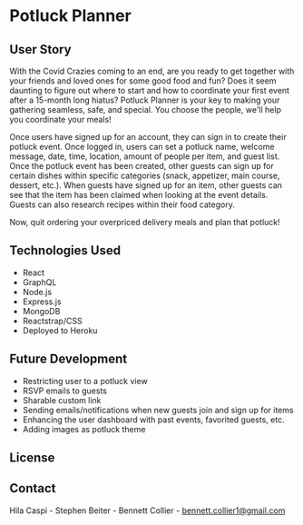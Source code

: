 # Potluck Planner

## User Story
With the Covid Crazies coming to an end, are you ready to get together with your friends and loved ones for some good food and fun? Does it seem daunting to figure out where to start and how to coordinate your first event after a 15-month long hiatus? Potluck Planner is your key to making your gathering seamless, safe, and special. You choose the people, we'll help you coordinate your meals!

Once users have signed up for an account, they can sign in to create their potluck event. Once logged in, users can set a potluck name, welcome message, date, time, location, amount of people per item, and guest list. Once the potluck event has been created, other guests can sign up for certain dishes within specific categories (snack, appetizer, main course, dessert, etc.). When guests have signed up for an item, other guests can see that the item has been claimed when looking at the event details. Guests can also research recipes within their food category.

Now, quit ordering your overpriced delivery meals and plan that potluck!

## Technologies Used
- React
- GraphQL
- Node.js
- Express.js
- MongoDB
- Reactstrap/CSS
- Deployed to Heroku

## Future Development

- Restricting user to a potluck view
- RSVP emails to guests
- Sharable custom link
- Sending emails/notifications when new guests join and sign up for items
- Enhancing the user dashboard with past events, favorited guests, etc.
- Adding images as potluck theme

## License

## Contact
 
Hila Caspi - 
Stephen Beiter - 
Bennett Collier - bennett.collier1@gmail.com
